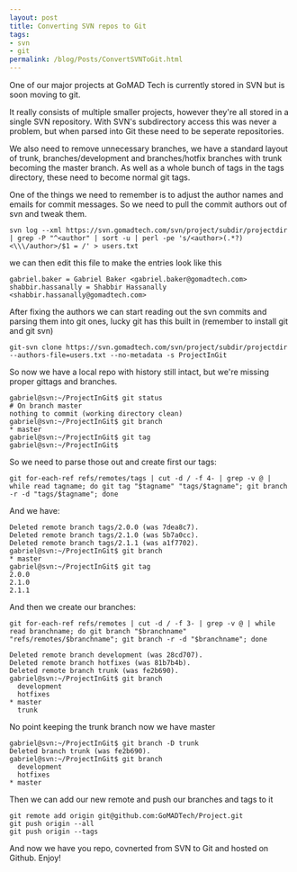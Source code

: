 ```yaml
---
layout: post
title: Converting SVN repos to Git
tags:
- svn
- git
permalink: /blog/Posts/ConvertSVNToGit.html
---
```

One of our major projects at GoMAD Tech is currently stored in SVN but is soon moving to git.

It really consists of multiple smaller projects, however they're all stored in a single SVN repository. With SVN's subdirectory access this was never a problem, but when parsed into Git these need to be seperate repositories.

We also need to remove unnecessary branches, we have a standard layout of trunk, branches/development and branches/hotfix branches with trunk becoming the master branch. As well as a whole bunch of tags in the tags directory, these need to become normal git tags.

One of the things we need to remember is to adjust the author names and emails for commit messages. So we need to pull the commit authors out of svn and tweak them.  

    svn log --xml https://svn.gomadtech.com/svn/project/subdir/projectdir | grep -P "^<author" | sort -u | perl -pe 's/<author>(.*?)<\\\/author>/$1 = /' > users.txt
we can then edit this file to make the entries look like this  

    gabriel.baker = Gabriel Baker <gabriel.baker@gomadtech.com>
    shabbir.hassanally = Shabbir Hassanally <shabbir.hassanally@gomadtech.com>

After fixing the authors we can start reading out the svn commits and parsing them into git ones, lucky git has this built in (remember to install git and git svn)

    git-svn clone https://svn.gomadtech.com/svn/project/subdir/projectdir --authors-file=users.txt --no-metadata -s ProjectInGit

So now we have a local repo with history still intact, but we're missing proper gittags and branches.

    gabriel@svn:~/ProjectInGit$ git status
    # On branch master
    nothing to commit (working directory clean)
    gabriel@svn:~/ProjectInGit$ git branch
    * master
    gabriel@svn:~/ProjectInGit$ git tag
    gabriel@svn:~/ProjectInGit$
So we need to parse those out and create first our tags:

    git for-each-ref refs/remotes/tags | cut -d / -f 4- | grep -v @ | while read tagname; do git tag "$tagname" "tags/$tagname"; git branch -r -d "tags/$tagname"; done

And we have:

    Deleted remote branch tags/2.0.0 (was 7dea8c7).
    Deleted remote branch tags/2.1.0 (was 5b7a0cc).
    Deleted remote branch tags/2.1.1 (was a1f7702).
    gabriel@svn:~/ProjectInGit$ git branch
    * master
    gabriel@svn:~/ProjectInGit$ git tag
    2.0.0
    2.1.0
    2.1.1

And then we create our branches:

    git for-each-ref refs/remotes | cut -d / -f 3- | grep -v @ | while read branchname; do git branch "$branchname" "refs/remotes/$branchname"; git branch -r -d "$branchname"; done

    Deleted remote branch development (was 28cd707).
    Deleted remote branch hotfixes (was 81b7b4b).
    Deleted remote branch trunk (was fe2b690).
    gabriel@svn:~/ProjectInGit$ git branch
      development
      hotfixes
    * master
      trunk

No point keeping the trunk branch now we have master

    gabriel@svn:~/ProjectInGit$ git branch -D trunk
    Deleted branch trunk (was fe2b690).
    gabriel@svn:~/ProjectInGit$ git branch
      development
      hotfixes
    * master

Then we can add our new remote and push our branches and tags to it

    git remote add origin git@github.com:GoMADTech/Project.git
    git push origin --all
    git push origin --tags

And now we have you repo, covnerted from SVN to Git and hosted on Github.
Enjoy!
